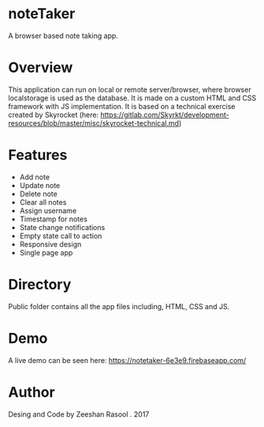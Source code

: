 # noteTaker
A browser based note taking app.

# Overview
This application can run on local or remote server/browser, where browser localstorage is used as the database. It is made on a custom HTML and CSS framework with JS implementation. It is based on a technical exercise created by Skyrocket (here: https://gitlab.com/Skyrkt/development-resources/blob/master/misc/skyrocket-technical.md)

# Features
- Add note
- Update note
- Delete note
- Clear all notes
- Assign username
- Timestamp for notes
- State change notifications
- Empty state call to action
- Responsive design
- Single page app

# Directory
Public folder contains all the app files including, HTML, CSS and JS.

# Demo
A live demo can be seen here: https://notetaker-6e3e9.firebaseapp.com/

# Author
Desing and Code by Zeeshan Rasool . 2017
